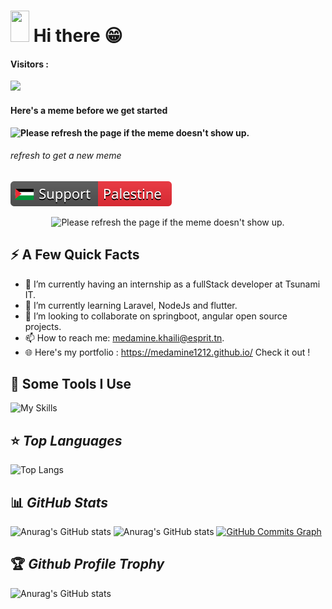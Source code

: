  <strong> 
   <h1>  
    <img src="https://raw.githubusercontent.com/iampavangandhi/iampavangandhi/master/gifs/Hi.gif" width="30px" height="50px"> Hi there 😁 
   </h1>
   <p align="center">
      <h4> Visitors :</h4> <img src="https://visitor-count-b8lb.vercel.app/api/MedAmine1212?hexColor=5ed4f3" />
   </p>
   <h4> Here's a meme before we get started </h4>
  <div> <img height="500px" src='http://172.233.248.49' title="consider making a star on our repo please https://github.com/MedAmine1212/dev-memer" alt="Please refresh the page if the meme doesn't show up." > <div>
   <h6> refresh to get a new meme </h6> 
  </strong>
  </h1>

 [![Support Palestine](https://raw.githubusercontent.com/Ademking/Support-Palestine/main/Support-Palestine.svg)](https://www.map.org.uk)


<p align="center">
  <img  height="350px" src='https://random-memer.herokuapp.com/' title="Meme" alt="Please refresh the page if the meme doesn't show up.">
</p> 

<!--
*MedAmine1212/MedAmine1212* is a ✨ special ✨ repository because its README.md (this file) appears on your GitHub profile.

Here are some ideas to get you started:

- 😄 Pronouns: ...
- ⚡ Fun fact: ...
-->

<h2>⚡️ A Few Quick Facts</h2>

- 🔭 I’m currently having an internship as a fullStack developer at Tsunami IT.
- 🌱 I’m currently learning Laravel, NodeJs and flutter.
- 👯 I’m looking to collaborate on springboot, angular open source projects.
- 📫 How to reach me: medamine.khaili@esprit.tn.
- 🌐 Here's my portfolio : https://medamine1212.github.io/ Check it out !


<h2>🚀 Some Tools I Use</h2>

![My Skills](https://skillicons.dev/icons?i=html,css,bootstrap,js,ts,py,java,hibernate,c,cs,php,jquery,r,angular,spring,maven,laravel,symfony,dotnet,latex,mysql,sqlite,discord,bots,linux,git,github,gitlab,idea,eclipse,firebase,heroku,regex,stackoverflow,photoshop,illustrator,premiere,blender,aws)

## ⭐ *Top Languages*

![Top Langs](https://github-readme-stats.vercel.app/api/top-langs/?username=MedAmine1212&theme=radical)
<!-- ##![Top Langs](https://github-readme-stats.vercel.app/api/top-langs/?username=MedAmine1212&theme=radical&layout=compact) -->


## 📊 *GitHub Stats*

![Anurag's GitHub stats](https://github-readme-stats.vercel.app/api?username=MedAmine1212&show_icons=true&theme=radical)
![Anurag's GitHub stats](https://github-readme-streak-stats.herokuapp.com/?user=MedAmine1212&theme=radical&date_format=j%20M%5B%20Y%5D&currStreakLabel=6FDA44&fire=6FDA44&ring=6FDA44)
<a href="http://www.github.com/MedAmine1212"><img src="https://activity-graph.herokuapp.com/graph?username=MedAmine1212&theme=radical&bg_color=141321&color=ffffff&line=0891b2&point=ffffff&area_color=1c1917&area=true&custom_title=GitHub%20Commits%20Graph" alt="GitHub Commits Graph" /></a>

## 🏆 *Github Profile Trophy*

![Anurag's GitHub stats](https://github-profile-trophy.vercel.app/?username=MedAmine1212&theme=radical&row=1&column=10)
